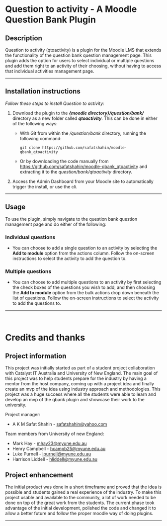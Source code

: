 # Question to activity - A Moodle Question Bank Plugin

## Description
Question to activity (qtoactivity) is a plugin for the Moodle LMS that extends the functionality of the question bank question management page.
This plugin adds the option for users to select individual or multiple questions and add them right to an activity of their choosing, without having to access that individual activities management page.

---

## Installation instructions
_Follow these steps to install Question to activity:_
1. Download the plugin to the ___{moodle directory}/question/bank/___ directory as a new folder called ___qtoactivity___. This can be done in either of the following ways:
    - With Git from within the _/question/bank_ directory, running the following command: 
        ```
        git clone https://github.com/safatshahin/moodle-qbank_qtoactivity
        ```
    - Or by downloading the code manually from https://github.com/safatshahin/moodle-qbank_qtoactivity and extracting it to the _question/bank/qtoactivity_ directory.

2. Access the Admin Dashboard from your Moodle site to automatically trigger the install, or use the cli.

---

## Usage
To use the plugin, simply navigate to the question bank question management page and do either of the following:

### Individual questions
- You can choose to add a single question to an activity by selecting the __Add to module__ option from the actions column. Follow the on-screen instructions to select the activity to add the question to.

### Multiple questions
- You can choose to add multiple questions to an activity by first selecting the check boxes of the questions you wish to add, and then choosing the __Add to module__ option from the bulk actions drop down beneath the list of questions. Follow the on-screen instructions to select the activity to add the questions to.

---

<br />

# Credits and thanks

## Project information
This project was initially started as part of a student project collaboration with Catalyst IT Australia and University of New England.
The main goal of this project was to help students prepare for the industry by having a mentor from the host company, coming up with a project idea
and finally create an mvp of the idea using industry approach and methodologies. This project was a huge success where all the students were able to
learn and develop an mvp of the qbank plugin and showcase their work to the university.

Project manager: 
- A K M Safat Shahin - safatshahin@yahoo.com

Team members from University of new England:
- Mark Hay - mhay23@myune.edu.au
- Henry Campbell - hcampb25@myune.edu.au
- Luke Purnell - lpurnell@myune.edu.au
- Harrison Liddell - hliddell@myune.edu.au

## Project enhancement
The initial product was done in a short timeframe and proved that the idea is possible and students gained a real experience of the industry.
To make this project usable and available to the community, a lot of work needed to be done on top of the great work from the students.
The current phase took advantage of the initial development, polished the code and changed it to allow a better future and follow the proper
moodle way of doing plugins.

---

